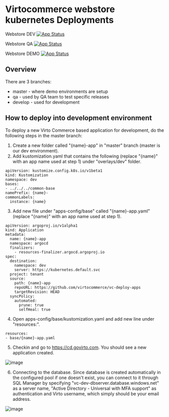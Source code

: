 # Virtocommerce webstore kubernetes Deployments
Webstore DEV [![App Status](https://argo.govirto.com/api/badge?name=webstore-develop&revision=true)](https://argo.govirto.com/applications/webstore-develop)

Webstore QA [![App Status](https://argo.govirto.com/api/badge?name=webstore-qa&revision=true)](https://argo.govirto.com/applications/webstore-qa) 

Webstore DEMO [![App Status](https://argo.govirto.com/api/badge?name=webstore-demo&revision=true)](https://argo.govirto.com/applications/webstore-demo) 
## Overview

There are 3 branches:

- master - where demo environments are setup 
- qa - used by QA team to test specific releases
- develop - used for development

## How to deploy into development environment

To deploy a new Virto Commerce based application for development, do the following steps in the master branch:

1. Create a new folder called "{name}-app" in "master" branch (master is our dev environment).
2. Add kustomization.yaml that contains the following (replace "{name}" with an app name used at step 1) under "overlays/dev" folder.

```
apiVersion: kustomize.config.k8s.io/v1beta1
kind: Kustomization
namespace: dev
bases:
- ../../../common-base
namePrefix: {name}-
commonLabels:
  instance: {name}
```

3. Add new file under "apps-config/base" called "{name}-app.yaml" (replace "{name}" with an app name used at step 1).
```
apiVersion: argoproj.io/v1alpha1
kind: Application
metadata:
  name: {name}-app
  namespace: argocd
  finalizers:
    - resources-finalizer.argocd.argoproj.io  
spec:
  destination:
    namespace: dev
    server: https://kubernetes.default.svc
  project: tenant
  source:
    path: {name}-app
    repoURL: https://github.com/virtocommerce/vc-deploy-apps
    targetRevision: HEAD
  syncPolicy:
    automated:
      prune: true
      selfHeal: true
```

4. Open apps-config/base/kustomization.yaml and add new line under "resources:".

```
resources:
- base/{name}-app.yaml
```

5. Checkin and go to https://cd.govirto.com. You should see a new application created.

![image](https://user-images.githubusercontent.com/1566470/83311829-4e268d00-a1c5-11ea-8c90-d9ae834d6d24.png)

6. Connecting to the database. Since database is created automatically in the configured pool if one doesn't exist, you can connect to it through SQL Manager by specifying "vc-dev-dbserver.database.windows.net" as a server name, "Active Directory - Universal with MFA support" as authentication and Virto username, which simply should be your email address.

![image](https://user-images.githubusercontent.com/1566470/84727455-ece01700-af43-11ea-8fe2-0c6a910b58b3.png)
